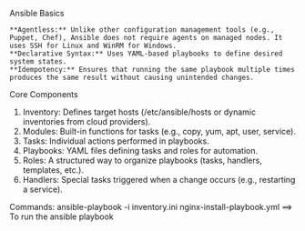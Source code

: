 Ansible Basics

    **Agentless:** Unlike other configuration management tools (e.g., Puppet, Chef), Ansible does not require agents on managed nodes. It uses SSH for Linux and WinRM for Windows.
    **Declarative Syntax:** Uses YAML-based playbooks to define desired system states.
    **Idempotency:** Ensures that running the same playbook multiple times produces the same result without causing unintended changes.

Core Components

  1. Inventory: Defines target hosts (/etc/ansible/hosts or dynamic inventories from cloud providers).
  2. Modules: Built-in functions for tasks (e.g., copy, yum, apt, user, service).
  3. Tasks: Individual actions performed in playbooks.
  4. Playbooks: YAML files defining tasks and roles for automation.
  5. Roles: A structured way to organize playbooks (tasks, handlers, templates, etc.).
  6. Handlers: Special tasks triggered when a change occurs (e.g., restarting a service).

    
Commands:
ansible-playbook -i inventory.ini nginx-install-playbook.yml ==> To run the ansible playbook

